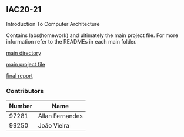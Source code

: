 ## IAC20-21

Introduction To Computer Architecture 

Contains labs(homework) and ultimately the main project file.
For more information refer to the READMEs in each main folder.

[main directory](../main/code)


[main project file](../main/code/src/dino.as)


[final report](../main/code/report/report_final.pdf)



### Contributors

| Number | Name              | 
|--------|-------------------|
| 97281  | Allan Fernandes   |
| 99250  | João Vieira       |
